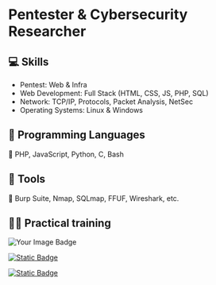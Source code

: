 # Pentester & Cybersecurity Researcher
## 💻 Skills
- Pentest: Web & Infra
- Web Development: Full Stack (HTML, CSS, JS, PHP, SQL)
- Network: TCP/IP, Protocols, Packet Analysis, NetSec
- Operating Systems: Linux & Windows

## 📝 Programming Languages
🔹 PHP, JavaScript, Python, C, Bash

## 🔨 Tools
🔹 Burp Suite, Nmap, SQLmap, FFUF, Wireshark, etc.

## 👨‍💻 Practical training
<img src="https://tryhackme-badges.s3.amazonaws.com/lsbxa.png" alt="Your Image Badge" />

[![Static Badge](https://img.shields.io/badge/HackTheBox-lsbxa?style=for-the-badge&logo=hackthebox&label=lsbxa&color=brightgreen)](https://app.hackthebox.com/profile/2107354)

[![Static Badge](https://img.shields.io/badge/HackingClub-lsbxa?style=for-the-badge&label=lsbxa&color=8000ff)](https://app.hackingclub.com/profile/user/21192)
